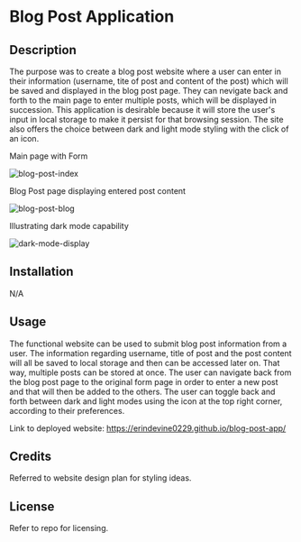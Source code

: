 # Blog Post Application

## Description
The purpose was to create a blog post website where a user can enter in their information (username, tite of post and content of the post) which will be saved and displayed in the blog post page. They can nevigate back and forth to the main page to enter multiple posts, which will be displayed in succession. This application is desirable because it will store the user's input in local storage to make it persist for that browsing session. The site also offers the choice between dark and light mode styling with the click of an icon.

Main page with Form



![blog-post-index](https://github.com/erindevine0229/blog-post-app/assets/166076732/b5b9da64-e03f-46c8-8e12-cd65dba30dea)




Blog Post page displaying entered post content




![blog-post-blog](https://github.com/erindevine0229/blog-post-app/assets/166076732/d4302e3e-43e8-4a42-a5cc-ed8c9c5c189b)




Illustrating dark mode capability



![dark-mode-display](https://github.com/erindevine0229/blog-post-app/assets/166076732/0dc49bfe-b7d9-4380-8d6c-ab1bf7d391d7)



## Installation
N/A


## Usage
The functional website can be used to submit blog post information from a user. The information regarding username, title of post and the post content will all be saved to local storage and then can be accessed later on. That way, multiple posts can be stored at once. The user can navigate back from the blog post page to the original form page in order to enter a new post and that will then be added to the others. The user can toggle back and forth between dark and light modes using the icon at the top right corner, according to their preferences.

Link to deployed website: https://erindevine0229.github.io/blog-post-app/

## Credits
Referred to website design plan for styling ideas.

## License
Refer to repo for licensing.

